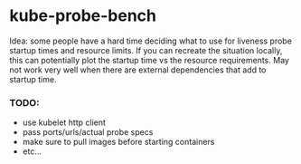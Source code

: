# kube-probe-bench

Idea: some people have a hard time deciding what to use for liveness probe startup times and resource limits. If you can recreate the situation locally, this can potentially plot the startup time vs the resource requirements. May not work very well when there are external dependencies that add to startup time.

### TODO:
- use kubelet http client
- pass ports/urls/actual probe specs
- make sure to pull images before starting containers
- etc...

